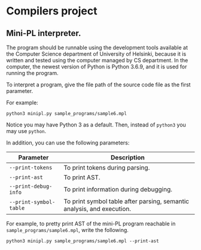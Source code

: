 # Compilers project

## Mini-PL interpreter.

The program should be runnable using the development tools available at the Computer Science department of University of Helsinki, because it is written and tested using the computer managed by CS department. In the computer, the newest version of Python is Python 3.6.9, and it is used for running the program.

To interpret a program, give the file path of the source code file as the first parameter.

For example:

```
python3 minipl.py sample_programs/sample6.mpl
```

Notice you may have Python 3 as a default. Then, instead of `python3` you may use `python`.

In addition, you can use the following parameters:

| Parameter              | Description                                                            |
| ---------------------- | ---------------------------------------------------------------------- |
| `--print-tokens`       | To print tokens during parsing.                                        |
| `--print-ast`          | To print AST.                                                          |
| `--print-debug-info`   | To print information during debugging.                                 |
| `--print-symbol-table` | To print symbol table after parsing, semantic analysis, and execution. |

For example, to pretty print AST of the mini-PL program reachable in `sample_programs/sample6.mpl`, write the following.

```
python3 minipl.py sample_programs/sample6.mpl --print-ast
```
